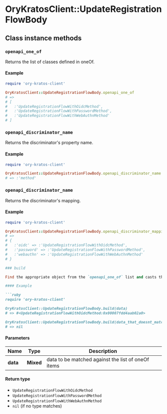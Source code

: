 # OryKratosClient::UpdateRegistrationFlowBody

## Class instance methods

### `openapi_one_of`

Returns the list of classes defined in oneOf.

#### Example

```ruby
require 'ory-kratos-client'

OryKratosClient::UpdateRegistrationFlowBody.openapi_one_of
# =>
# [
#   :'UpdateRegistrationFlowWithOidcMethod',
#   :'UpdateRegistrationFlowWithPasswordMethod',
#   :'UpdateRegistrationFlowWithWebAuthnMethod'
# ]
```

### `openapi_discriminator_name`

Returns the discriminator's property name.

#### Example

```ruby
require 'ory-kratos-client'

OryKratosClient::UpdateRegistrationFlowBody.openapi_discriminator_name
# => :'method'
```

### `openapi_discriminator_name`

Returns the discriminator's mapping.

#### Example

```ruby
require 'ory-kratos-client'

OryKratosClient::UpdateRegistrationFlowBody.openapi_discriminator_mapping
# =>
# {
#   :'oidc' => :'UpdateRegistrationFlowWithOidcMethod',
#   :'password' => :'UpdateRegistrationFlowWithPasswordMethod',
#   :'webauthn' => :'UpdateRegistrationFlowWithWebAuthnMethod'
# }

### build

Find the appropriate object from the `openapi_one_of` list and casts the data into it.

#### Example

```ruby
require 'ory-kratos-client'

OryKratosClient::UpdateRegistrationFlowBody.build(data)
# => #<UpdateRegistrationFlowWithOidcMethod:0x00007fdd4aab02a0>

OryKratosClient::UpdateRegistrationFlowBody.build(data_that_doesnt_match)
# => nil
```

#### Parameters

| Name | Type | Description |
| ---- | ---- | ----------- |
| **data** | **Mixed** | data to be matched against the list of oneOf items |

#### Return type

- `UpdateRegistrationFlowWithOidcMethod`
- `UpdateRegistrationFlowWithPasswordMethod`
- `UpdateRegistrationFlowWithWebAuthnMethod`
- `nil` (if no type matches)

